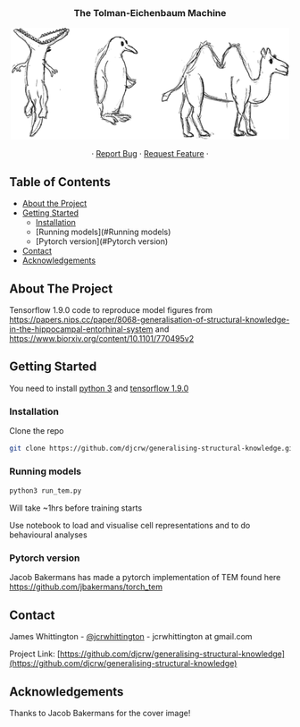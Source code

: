 <!-- PROJECT LOGO -->
<br />
<p align="center">

  <h3 align="center">The Tolman-Eichenbaum Machine</h3>
  
  <p align="center">
    <img src="images/jacob_tem.png" alt="Logo" width="500" height="200">
  </p>

  <p align="center">
    ·
    <a href="https://github.com/djcrw/tem/issues">Report Bug</a>
    ·
    <a href="https://github.com/djcrw/tem/issues">Request Feature</a>
    ·
  </p>

<!-- TABLE OF CONTENTS -->
## Table of Contents

* [About the Project](#about-the-project)
* [Getting Started](#getting-started)
  * [Installation](#installation)
  * [Running models](#Running models)
  * [Pytorch version](#Pytorch version)
* [Contact](#contact)
* [Acknowledgements](#acknowledgements)



<!-- ABOUT THE PROJECT -->
## About The Project

Tensorflow 1.9.0 code to reproduce model figures from https://papers.nips.cc/paper/8068-generalisation-of-structural-knowledge-in-the-hippocampal-entorhinal-system and https://www.biorxiv.org/content/10.1101/770495v2


<!-- GETTING STARTED -->
## Getting Started

You need to install [python 3](https://www.python.org/download/releases/3.0/) and [tensorflow 1.9.0](https://www.tensorflow.org/)

<!-- INSTALLATION -->
### Installation

Clone the repo
```sh
git clone https://github.com/djcrw/generalising-structural-knowledge.git
```

<!-- RUNNING MODELS -->
### Running models

```sh
python3 run_tem.py
```

Will take ~1hrs before training starts 

Use notebook to load and visualise cell representations and to do behavioural analyses

<!-- PYTORCH VERSION -->
### Pytorch version

Jacob Bakermans has made a pytorch implementation of TEM found here https://github.com/jbakermans/torch_tem


<!-- CONTACT -->
## Contact

James Whittington - [@jcrwhittington](https://twitter.com/jcrwhittington) - jcrwhittington at gmail.com

Project Link: [https://github.com/djcrw/generalising-structural-knowledge](https://github.com/djcrw/generalising-structural-knowledge)


<!-- ACKNOWLEDGEMENTS -->
## Acknowledgements

Thanks to Jacob Bakermans for the cover image!
